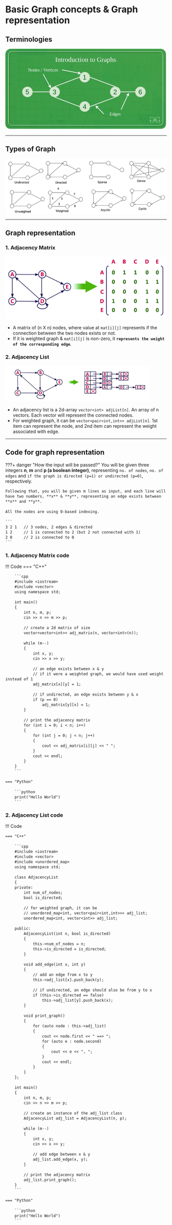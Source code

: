 # Basic Graph concepts & Graph representation

## Terminologies

![graph](../../../images/dsa/graph/graph-01.jpg)

---

## Types of Graph

![graph types](../../../images/dsa/graph/graph_types.png)

---

## Graph representation

### 1. Adjacency Matrix

![Adjacency matrix](../../../images/dsa/graph/adjacency-matrix.png)

- A matrix of (n X n) nodes, where value at `mat[i][j]` represents if the connection between the two nodes exists or not.
- If it is weighted graph & `mat[i][j]` is non-zero, it **`represents the weight of the corresponding edge`**.

### 2. Adjacency List

![Adjacency list](../../../images/dsa/graph/adjacency-list.png)

- An adjacency list is a 2d-array `vector<int> adjList[n]`. An array of n vectors. Each vector will represent the connected nodes.
- For weighted graph, it can be `vector<pair<int,int>> adjList[n]`. 1st item can represent the node, and 2nd item can represent the weight associated with edge.

---

## Code for graph representation

???+ danger "How the input will be passed?"
    You will be given three integers **n**, **m** and **p (a boolean integer)**, representing `no. of nodes`, `no. of edges` and `if the graph is directed (p=1) or undirected (p=0)`, respectively.

    Following that, you will be given m lines as input, and each line will have two numbers, **x** & **y**, representing an edge exists between **x** and **y**.

    All the nodes are using 0-based indexing.

    ```
    3 2 1   // 3 nodes, 2 edges & directed
    1 2     // 1 is connected to 2 (but 2 not connected with 1)
    2 0     // 2 is connected to 0
    ```

### 1. Adjacency Matrix code

!!! Code
    === "C++"

        ```cpp
        #include <iostream>
        #include <vector>
        using namespace std;

        int main()
        {
            int n, m, p;
            cin >> n >> m >> p;

            // create a 2d matrix of size
            vector<vector<int>> adj_matrix(n, vector<int>(n));

            while (m--)
            {
                int x, y;
                cin >> x >> y;

                // an edge exists between x & y
                // if it were a weighted graph, we would have used weight instead of 1
                adj_matrix[x][y] = 1;

                // if undirected, an edge exists between y & x
                if (p == 0)
                    adj_matrix[y][x] = 1;
            }

            // print the adjacency matrix
            for (int i = 0; i < n; i++)
            {
                for (int j = 0; j < n; j++)
                {
                    cout << adj_matrix[i][j] << " ";
                }
                cout << endl;
            }
        }
        ```

    === "Python"

        ```python
        print("Hello World")
        ```

### 2. Adjacency List code

!!! Code

    === "C++"

        ```cpp      
        #include <iostream>
        #include <vector>
        #include <unordered_map>
        using namespace std;

        class AdjacencyList
        {
        private:
            int num_of_nodes;
            bool is_directed;

            // for weighted graph, it can be
            // unordered_map<int, vector<pair<int,int>>> adj_list;
            unordered_map<int, vector<int>> adj_list;

        public:
            AdjacencyList(int n, bool is_directed)
            {
                this->num_of_nodes = n;
                this->is_directed = is_directed;
            }

            void add_edge(int x, int y)
            {
                // add an edge from x to y
                this->adj_list[x].push_back(y);

                // if undirected, an edge should also be from y to x
                if (this->is_directed == false)
                    this->adj_list[y].push_back(x);
            }

            void print_graph()
            {
                for (auto node : this->adj_list)
                {
                    cout << node.first << " ==> ";
                    for (auto e : node.second)
                    {
                        cout << e << ", ";
                    }
                    cout << endl;
                }
            }
        };

        int main()
        {
            int n, m, p;
            cin >> n >> m >> p;

            // create an instance of the adj_list class
            AdjacencyList adj_list = AdjacencyList(n, p);

            while (m--)
            {
                int x, y;
                cin >> x >> y;

                // add edge between x & y
                adj_list.add_edge(x, y);
            }

            // print the adjacency matrix
            adj_list.print_graph();
        }
        ```

    === "Python"

        ```python
        print("Hello World")
        ```
